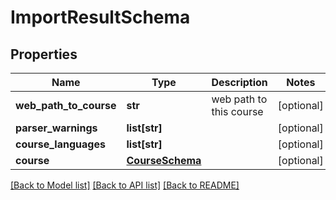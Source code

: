 # ImportResultSchema

## Properties
Name | Type | Description | Notes
------------ | ------------- | ------------- | -------------
**web_path_to_course** | **str** | web path to this course | [optional] 
**parser_warnings** | **list[str]** |  | [optional] 
**course_languages** | **list[str]** |  | [optional] 
**course** | [**CourseSchema**](CourseSchema.md) |  | [optional] 

[[Back to Model list]](../README.md#documentation-for-models) [[Back to API list]](../README.md#documentation-for-api-endpoints) [[Back to README]](../README.md)

